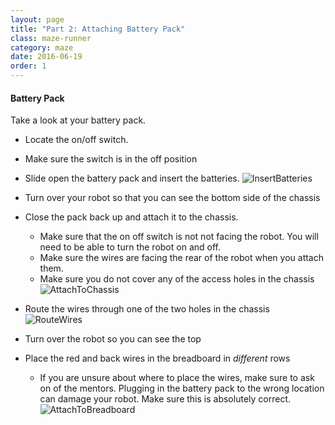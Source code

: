 ```yaml
---
layout: page
title: "Part 2: Attaching Battery Pack"
class: maze-runner
category: maze
date: 2016-06-19
order: 1
---
```


#### Battery Pack

Take a look at your battery pack.
* Locate the on/off switch.
* Make sure the switch is in the off position
* Slide open the battery pack and insert the batteries.
![InsertBatteries]({{site.baseurl}}/assets/mazerunner/batterypack_batteries.jpg)

* Turn over your robot so that you can see the bottom side of the chassis
* Close the pack back up and attach it to the chassis. 
    * Make sure that the on off switch is not not facing the robot. You will need to be able to turn the robot on and off.
    * Make sure the wires are facing the rear of the robot when you attach them.
    * Make sure you do not cover any of the access holes in the chassis
![AttachToChassis]({{site.baseurl}}/assets/mazerunner/batterypack_chassis.jpg)

* Route the wires through one of the two holes in the chassis
![RouteWires]({{site.baseurl}}/assets/mazerunner/batterypack_routewires.jpg)

* Turn over the robot so you can see the top
* Place the red and back wires in the breadboard in *different* rows
    * If you are unsure about where to place the wires, make sure to ask on of the mentors. Plugging in the battery pack to the wrong location can damage your robot. Make sure this is absolutely correct.
![AttachToBreadboard]({{site.baseurl}}/assets/mazerunner/batterypack_breadboard.jpg)

